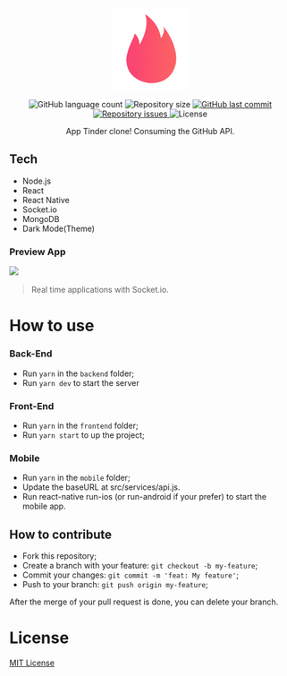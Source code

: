 <p align="center">
  <img src="./.github/icon_logo.png" />
</p>

<p align="center">
  <img alt="GitHub language count" src="https://img.shields.io/github/languages/count/fariasmateuss/tindev">

  <img alt="Repository size" src="https://img.shields.io/github/repo-size/fariasmateuss/tindev">
  
  <a href="https://github.com/fariasmateuss/tindev/commits/master">
    <img alt="GitHub last commit" src="https://img.shields.io/github/last-commit/fariasmateuss/tindev">
  </a>

  <a href="https://github.com/fariasmateuss/tindev/issues">
    <img alt="Repository issues" src="https://img.shields.io/github/issues/fariasmateuss/tindev">
  </a>

  <img alt="License" src="https://img.shields.io/badge/license-MIT-brightgreen">
</p>
 
<p align="center">
  App Tinder clone! Consuming the GitHub API.
</p>


## Tech

- Node.js
- React
- React Native
- Socket.io
- MongoDB
- Dark Mode(Theme)

### Preview App
<img src="./.github/Tindev.gif" />

> Real time applications with Socket.io.

# How to use

### Back-End
- Run `yarn` in the `backend` folder;
- Run `yarn dev` to start the server

### Front-End 
- Run `yarn` in the `frontend` folder;
- Run `yarn start` to up the project;

### Mobile 
- Run `yarn` in the `mobile` folder;
- Update the baseURL at src/services/api.js.
- Run react-native run-ios (or run-android if your prefer) to start the mobile app.
  
## How to contribute
- Fork this repository;
- Create a branch with your feature: `git checkout -b my-feature`;
- Commit your changes: `git commit -m 'feat: My feature'`;
- Push to your branch: `git push origin my-feature`;

After the merge of your pull request is done, you can delete your branch.

# License
[MIT License](/LICENSE)